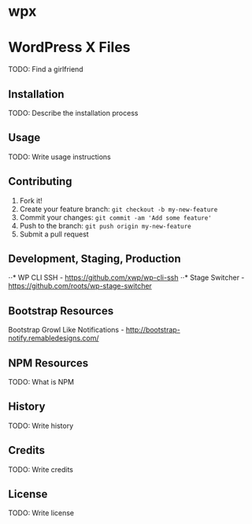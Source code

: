 # wpx
# WordPress X Files
TODO: Find a girlfriend

## Installation
TODO: Describe the installation process

## Usage
TODO: Write usage instructions

## Contributing
1. Fork it!
2. Create your feature branch: `git checkout -b my-new-feature`
3. Commit your changes: `git commit -am 'Add some feature'`
4. Push to the branch: `git push origin my-new-feature`
5. Submit a pull request

## Development, Staging, Production

⋅⋅* WP CLI SSH - https://github.com/xwp/wp-cli-ssh
⋅⋅* Stage Switcher - https://github.com/roots/wp-stage-switcher


## Bootstrap Resources
Bootstrap Growl Like Notifications - http://bootstrap-notify.remabledesigns.com/


## NPM Resources
TODO: What is NPM

## History
TODO: Write history

## Credits
TODO: Write credits

## License
TODO: Write license
